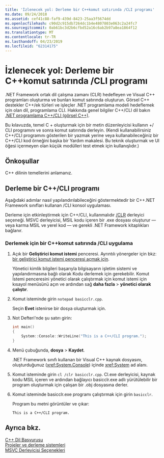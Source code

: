 ```yaml
---
title: 'İzlenecek yol: Derleme bir C++komut satırında /CLI programı'
ms.date: 09/24/2018
ms.assetid: cef41c88-faf9-439d-8423-25aa3f5674dd
ms.openlocfilehash: c90d2c915db7264dc1b4e4807803e063c2a24fc7
ms.sourcegitcommit: 0ab61bc3d2b6cfbd52a16c6ab2b97a8ea1864f12
ms.translationtype: MT
ms.contentlocale: tr-TR
ms.lasthandoff: 04/23/2019
ms.locfileid: "62314175"
---
```

# <a name="walkthrough-compiling-a-ccli-program-on-the-command-line"></a>İzlenecek yol: Derleme bir C++komut satırında /CLI programı

.NET Framework ortak dil çalışma zamanı (CLR) hedefleyen ve Visual C++ programları oluşturma ve bunları komut satırında oluşturun. Görsel C++ destekler C++/ek türleri ve işleçler .NET programlama modeli hedeflemek için olan dil, programlama CLI. Hakkında genel bilgiler C++/CLI dil bakın [.NET programlama C++/CLI (görsel C++)](../dotnet/dotnet-programming-with-cpp-cli-visual-cpp.md).

Bu kılavuzda, temel C + oluşturmak için bir metin düzenleyicisi kullanın +/ CLI programını ve sonra komut satırında derleyin. (Kendi kullanabilirsiniz C++/CLI programını gösterilen bir yazmak yerine veya kullanabileceğiniz bir C++/CLI kod örneğini başka bir Yardım makalesi. Bu teknik oluşturmak ve UI öğesi içermeyen olan küçük modülleri test etmek için kullanışlıdır.)

## <a name="prerequisites"></a>Önkoşullar

C++ dilinin temellerini anlamanız.

## <a name="compiling-a-ccli-program"></a>Derleme bir C++/CLI programı

Aşağıdaki adımlar nasıl yapılandırılabileceğini göstermektedir bir C++.NET Framework sınıfları kullanan /CLI konsol uygulaması.

Derleme için etkinleştirmek için C++/CLI, kullanmalıdır [/CLR](reference/clr-common-language-runtime-compilation.md) derleyici seçeneği. MSVC derleyicisi, MSIL kodu içeren bir .exe dosyası oluşturur — veya karma MSIL ve yerel kod — ve gerekli .NET Framework kitaplıkları bağlanır.

### <a name="to-compile-a-ccli-application-on-the-command-line"></a>Derlemek için bir C++komut satırında /CLI uygulama

1. Açık bir **Geliştirici komut istemi** penceresi. Ayrıntılı yönergeler için bkz: [bir geliştirici komut istemi penceresi açmak için](building-on-the-command-line.md#developer_command_prompt).

   Yönetici kimlik bilgileri başarıyla bilgisayarın işletim sistemi ve yapılandırmasına bağlı olarak Kodu derlemek için gerekebilir. Komut İstemi penceresini yönetici olarak çalıştırmak için komut istemi için kısayol menüsünü açın ve ardından sağ **daha fazla** > **yönetici olarak çalıştır**.

1. Komut isteminde girin `notepad basicclr.cpp`.

   Seçin **Evet** istenirse bir dosya oluşturmak için.

1. Not Defteri'nde şu satırı girin:

   ```cpp
   int main()
   {
       System::Console::WriteLine("This is a C++/CLI program.");
   }
   ```

1. Menü çubuğunda, **dosya** > **Kaydet**.

   .NET Framework sınıfı kullanan bir Visual C++ kaynak dosyasını, oluşturduğunuz (<xref:System.Console>) içinde <xref:System> ad alanı.

1. Komut isteminde girin `cl /clr basicclr.cpp`. Cl.exe derleyicisi, kaynak kodu MSIL içeren ve ardından bağlayıcı basicclr.exe adlı yürütülebilir bir program oluşturmak için çalışan bir .obj dosyasına derler.

1. Komut isteminde basicclr.exe programı çalıştırmak için girin `basicclr`.

   Program bu metni görüntüler ve çıkar:

   ```Output
   This is a C++/CLI program.
   ```

## <a name="see-also"></a>Ayrıca bkz.

[C++ Dil Başvurusu](../cpp/cpp-language-reference.md)<br/>
[Projeler ve derleme sistemleri](projects-and-build-systems-cpp.md)<br/>
[MSVC Derleyicisi Seçenekleri](reference/compiler-options.md)
